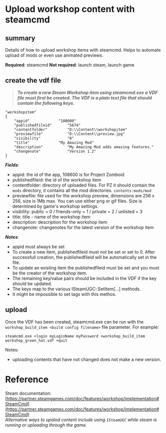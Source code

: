 # Upload workshop content with steamcmd

## summary

Details of how to upload workshop items with steamcmd. Helps to automate upload of mods or even use animated previews.


**Required**: steamcmd
**Not required**: launch steam, launch game

## create the vdf file

> ***To create a new Steam Workshop item using steamcmd.exe a VDF file must first be created. The VDF is a plain text file that should contain the following keys.***
```
"workshopitem"
{
    "appid"				"108600"
    "publishedfileid"		"5674"
    "contentfolder"			"D:\\Content\\workshopitem"
    "previewfile"			"D:\\Content\\preview.jpg"
    "visibility"			"0"
    "title"				"My Amazing Mod"
    "description"			"My Amazing Mod adds amazing features."
    "changenote"			"Version 1.2"
}
```

***Fields***:
- appid: the id of the app, 108600 is for Project Zomboid
- publishedfileid: the id of the workshop item
- contentfolder: directory of uploaded files. For PZ it should contain the `mods` directory, it contains all the mod directories. `contents:mods/mod`
- previewfile: file used for the workshop preview, dimensions are 256 x 256, size is 1Mb max. You can use either png or gif files. Size is determined by game's workshop settings.
- visibility: public = 0 / friends-only = 1 / private = 2 / unlisted = 3
- title: title - name of the workshop item
- description: description for the workshop item
- changenote: changenotes for the latest version of the workshop item

***Notes***:      	
- appid must always be set
- To create a new item, publishedfileid must not be set or set to 0. After successfull creation, the publishedfileid will be automatically set in the file.
- To update an existing item the publishedfileid must be set and you must be the creator of the workshop item.
- The remaining key/value pairs should be included in the VDF if the key should be updated.
- The keys map to the various ISteamUGC::SetItem[...] methods.
- It might be impossible to set tags with this methos.

## upload

Once the VDF has been created, steamcmd.exe can be run with the `workshop_build_item <build config filename>` file parameter. For example:
```
steamcmd.exe +login myLoginName myPassword +workshop_build_item workshop_green_hat.vdf +quit
```

Notes:
- uploading contents that have not changed does not make a new version.

# Reference

Steam documentation: [https://partner.steamgames.com/doc/features/workshop/implementation#SteamCmd](https://partner.steamgames.com/doc/features/workshop/implementation#SteamCmd)  
*Alternative ways to upalod content include using `ISteamUGC` while steam is running or uploading through the game.*
